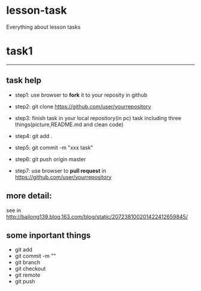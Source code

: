 lesson-task
===========

Everything about lesson tasks


task1
===
---

task help
------

- step1:
use browser to **fork** it to your reposity in github

- step2:
git clone https://github.com/user/yourrepository

- step3:
finish task in your local repository(in pc)
task including three things(picture,README.md and clean code)

- step4:
git add .

- step5:
git commit -m "xxx task"

- step6:
git push origin master

- step7:
use browser to **pull request** in https://github.com/user/yourrepository

more detail:
----
see in http://bailong139.blog.163.com/blog/static/207238100201422412659845/


some inportant things
----
- git add
- git commit -m ""
- git branch
- git checkout
- git remote
- git push


